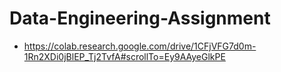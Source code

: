 # Data-Engineering-Assignment




* https://colab.research.google.com/drive/1CFjVFG7d0m-1Rn2XDi0jBlEP_Tj2TvfA#scrollTo=Ey9AAyeGlkPE
